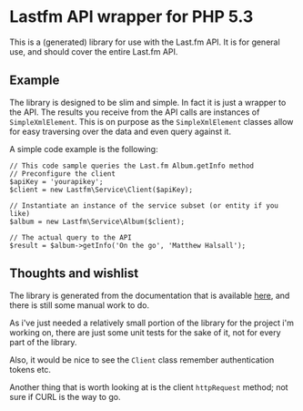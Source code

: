 # Lastfm API wrapper for PHP 5.3
This is a (generated) library for use with the Last.fm API. It is for general use, and should cover the entire Last.fm API.

## Example
The library is designed to be slim and simple. In fact it is just a wrapper to the API. The results you receive from the
API calls are instances of `SimpleXmlElement`. This is on purpose as the `SimpleXmlElement` classes allow for easy traversing
over the data and even query against it.

A simple code example is the following:

    // This code sample queries the Last.fm Album.getInfo method
    // Preconfigure the client
    $apiKey = 'yourapikey';
    $client = new Lastfm\Service\Client($apiKey);

    // Instantiate an instance of the service subset (or entity if you like)
    $album = new Lastfm\Service\Album($client);

    // The actual query to the API
    $result = $album->getInfo('On the go', 'Matthew Halsall');

## Thoughts and wishlist
The library is generated from the documentation that is available [here](http://www.last.fm/api), and there is still
some manual work to do.

As i've just needed a relatively small portion of the library for the project i'm working on, there are just
some unit tests for the sake of it, not for every part of the library.

Also, it would be nice to see the `Client` class remember authentication tokens etc.

Another thing that is worth looking at is the client `httpRequest` method; not sure if CURL is the way to go.